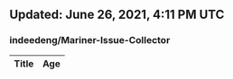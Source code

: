 ## Updated: June 26, 2021, 4:11 PM UTC


### indeedeng/Mariner-Issue-Collector
|**Title**|**Age**|
|:----|:----|